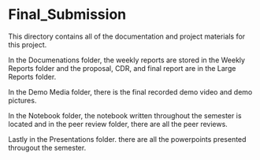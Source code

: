 # Final_Submission

This directory contains all of the documentation and project materials for this project.

In the Documenations folder, the weekly reports are stored in the Weekly Reports folder and the proposal, CDR, and final report are in the Large Reports folder.

In the Demo Media folder, there is the final recorded demo video and demo pictures.

In the Notebook folder, the notebook written throughout the semester is located and in the peer review folder, there are all the peer reviews.

Lastly in the Presentations folder. there are all the powerpoints presented througout the semester.
